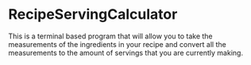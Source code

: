 # RecipeServingCalculator
This is a terminal based program that will allow you to take the measurements of the ingredients in your recipe and convert all the measurements to the amount of servings that you are currently making.
